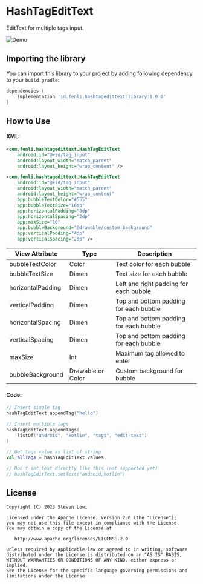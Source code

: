 HashTagEditText
===============

EditText for multiple tags input.

![Demo](https://github.com/fenli/HashTagEditText/assets/5110285/e7150cbd-0e9c-49f6-a563-06b81320184e)

## Importing the library
You can import this library to your project by adding following dependency to your `build.gradle`:
```gradle
dependencies {
    implementation 'id.fenli.hashtagedittext:library:1.0.0'
}
```

## How to Use
#### XML:
```xml
<com.fenli.hashtagedittext.HashTagEditText
    android:id="@+id/tag_input"
    android:layout_width="match_parent"
    android:layout_height="wrap_content" />
```
```xml
<com.fenli.hashtagedittext.HashTagEditText
    android:id="@+id/tag_input"
    android:layout_width="match_parent"
    android:layout_height="wrap_content"
    app:bubbleTextColor="#555"
    app:bubbleTextSize="16sp"
    app:horizontalPadding="8dp"
    app:horizontalSpacing="2dp"
    app:maxSize="10"
    app:bubbleBackground="@drawable/custom_background"
    app:verticalPadding="4dp"
    app:verticalSpacing="2dp" />
```

| View Attribute    | Type              | Description                            |
|-------------------|-------------------|----------------------------------------|
| bubbleTextColor   | Color             | Text color for each bubble             |
| bubbleTextSize    | Dimen             | Text size for each bubble              |
| horizontalPadding | Dimen             | Left and right padding for each bubble |
| verticalPadding   | Dimen             | Top and bottom padding for each bubble |
| horizontalSpacing | Dimen             | Top and bottom padding for each bubble |
| verticalSpacing   | Dimen             | Top and bottom padding for each bubble |
| maxSize           | Int               | Maximum tag allowed to enter           |
| bubbleBackground  | Drawable or Color | Custom background for bubble           |

#### Code:
```kotlin
// Insert single tag
hashTagEditText.appendTag("hello")

// Insert multiple tags
hashTagEditText.appendTags(
    listOf("android", "kotlin", "tags", "edit-text")
)

// Get tags value as list of string
val allTags = hashTagEditText.values

// Don't set text directly like this (not supported yet)
// hashTagEditText.setText("android,kotlin")
```

License
-------

    Copyright (C) 2023 Steven Lewi

    Licensed under the Apache License, Version 2.0 (the "License");
    you may not use this file except in compliance with the License.
    You may obtain a copy of the License at

       http://www.apache.org/licenses/LICENSE-2.0

    Unless required by applicable law or agreed to in writing, software
    distributed under the License is distributed on an "AS IS" BASIS,
    WITHOUT WARRANTIES OR CONDITIONS OF ANY KIND, either express or implied.
    See the License for the specific language governing permissions and
    limitations under the License.
